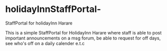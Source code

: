 # holidayInnStaffPortal-
StaffPortal for holidayInn Harare 

This is a simple StaffPortal for HolidayInn Harare where staff is able to post important announcements on a msg forum, be able to request for off days, see who's off on a daily calender e.t.c

